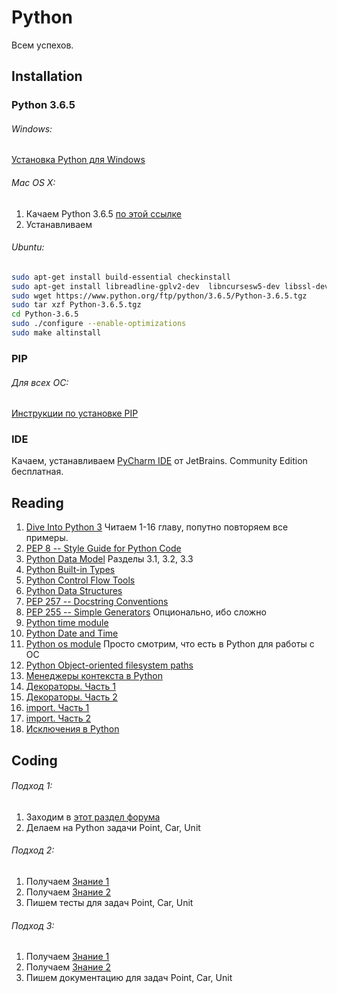 # Python
Всем успехов.
## Installation
### Python 3.6.5
###### Windows:
[Установка Python для Windows](https://docs.python.org/3.6/using/windows.html)
###### Mac OS X:
1. Качаем Python 3.6.5 [по этой ссылке](https://www.python.org/ftp/python/3.6.5/python-3.6.5-macosx10.9.pkg)
2. Устанавливаем 
###### Ubuntu:
```bash
sudo apt-get install build-essential checkinstall
sudo apt-get install libreadline-gplv2-dev  libncursesw5-dev libssl-dev libsqlite3-dev tk-dev libgdbm-dev libc6-dev libbz2-dev
sudo wget https://www.python.org/ftp/python/3.6.5/Python-3.6.5.tgz
sudo tar xzf Python-3.6.5.tgz
cd Python-3.6.5
sudo ./configure --enable-optimizations
sudo make altinstall
```
### PIP
###### Для всех ОС:
[Инструкции по установке PIP](https://pip.pypa.io/en/latest/installing/)
### IDE
Качаем, устанавливаем [PyCharm IDE](https://www.jetbrains.com/pycharm/) от JetBrains. Community Edition бесплатная.
## Reading
1. [Dive Into Python 3](http://www.diveintopython3.net/index.html) Читаем 1-16 главу, попутно повторяем все примеры.
2. [PEP 8 -- Style Guide for Python Code](https://www.python.org/dev/peps/pep-0008/)
3. [Python Data Model](https://docs.python.org/3.6/reference/datamodel.html) Разделы 3.1, 3.2, 3.3
4. [Python Built-in Types](https://docs.python.org/3.6/library/stdtypes.html)
5. [Python Control Flow Tools](https://docs.python.org/3.6/tutorial/controlflow.html)
6. [Python Data Structures](https://docs.python.org/3.6/tutorial/datastructures.html)
6. [PEP 257 -- Docstring Conventions](https://www.python.org/dev/peps/pep-0257/)
7. [PEP 255 -- Simple Generators](https://www.python.org/dev/peps/pep-0255/) Опционально, ибо сложно
8. [Python time module](https://docs.python.org/3.6/library/time.html)
9. [Python Date and Time](https://docs.python.org/3.6/library/datetime.html)
10. [Python os module](https://docs.python.org/3.6/library/os.html) Просто смотрим, что есть в Python для работы с ОС
11. [Python Object-oriented filesystem paths](https://docs.python.org/3.6/library/pathlib.html)
12. [Менеджеры контекста в Python](https://habrahabr.ru/post/196382/) 
13. [Декораторы. Часть 1](https://habrahabr.ru/post/141411/)
14. [Декораторы. Часть 2](https://habrahabr.ru/post/141501/)
15. [import. Часть 1](http://asvetlov.blogspot.com/2010/05/blog-post.html)
16. [import. Часть 2](http://asvetlov.blogspot.com/2010/05/2.html)
17. [Исключения в Python](https://docs.python.org/3.6/tutorial/errors.html)

## Coding
###### Подход 1:
1. Заходим в [этот раздел форума](https://my.devclub.com/forum/index.php?showtopic=7450)
2. Делаем на Python задачи Point, Car, Unit

###### Подход 2:
1. Получаем [Знание 1](https://docs.python.org/3/library/unittest.html)
2. Получаем [Знание 2](http://pythontesting.net/framework/unittest/unittest-introduction/)
3. Пишем тесты для задач Point, Car, Unit

###### Подход 3:
1. Получаем [Знание 1](https://www.python.org/dev/peps/pep-0257/)
2. Получаем [Знание 2](http://docs.python-guide.org/en/latest/writing/documentation/)
3. Пишем документацию для задач Point, Car, Unit
